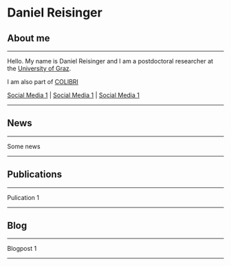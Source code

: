 # Daniel Reisinger

## About me
---

Hello. My name is Daniel Reisinger and I am a postdoctoral researcher at the [University of Graz](https://www.uni-graz.at/en/). 

I am also part of [COLIBRI](https://colibri.uni-graz.at/de/)

[Social Media 1](https://www.linkedin.com/in/reisindan) | [Social Media 1](https://www.linkedin.com/in/reisindan) | [Social Media 1](https://www.linkedin.com/in/reisindan)

---

## News
---

Some news

---

## Publications
---

Pulication 1

---

## Blog
---

Blogpost 1

--- 


